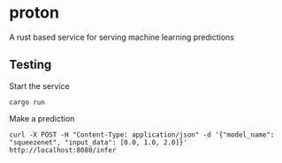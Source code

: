 # proton

A rust based service for serving machine learning predictions

## Testing

Start the service

```shell
cargo run
```

Make a prediction

```shell
curl -X POST -H "Content-Type: application/json" -d '{"model_name": "squeezenet", "input_data": [0.0, 1.0, 2.0]}' http://localhost:8080/infer
```
